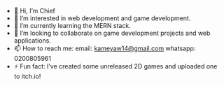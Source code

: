
- 👋 Hi, I’m Chief
- 👀 I’m interested in web development and game development.
- 🌱 I’m currently learning the MERN stack.
- 💞️ I’m looking to collaborate on game development projects and web applications.
- 📫 How to reach me: email: kameyaw14@gmail.com  whatsapp: 0200805961
- ⚡ Fun fact: I’ve created some unreleased 2D games and uploaded one to itch.io!
